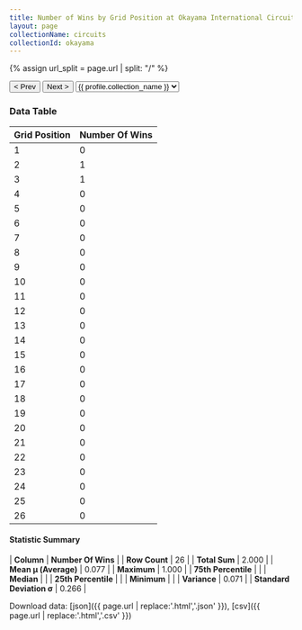 ```yaml
---
title: Number of Wins by Grid Position at Okayama International Circuit
layout: page
collectionName: circuits
collectionId: okayama
---
```


{% assign url_split = page.url | split: "/" %}
<div id="collection-navigation">
<button onclick="selector.options[selector.selectedIndex-1].value && (window.location = selector.options[selector.selectedIndex-1].value);">&lt; Prev</button>
<button onclick="selector.options[selector.selectedIndex+1].value && (window.location = selector.options[selector.selectedIndex+1].value);">Next &gt;</button>
<select id="selector" onchange="this.options[this.selectedIndex].value && (window.location = this.options[this.selectedIndex].value);">
  {% for collectionId in site.data[page.collectionName].refs %}
    {% if collectionId == page.collectionId %}
      {% assign selected = "selected" %}
    {% else %}
      {% assign selected = "" %}
    {% endif %}
    {% assign profile = site.data[page.collectionName][collectionId].profile %}
    <option value="/f1/{{ page.collectionName }}/{{ collectionId }}/{{ url_split[4] }}" {{ selected }}>{{ profile.collection_name }}</option>
  {% endfor %}
</select>
</div>

<canvas id="chart" width="400" height="180"></canvas>
<script>
var data = {
    "datasets": [
        {
            "backgroundColor": [
                "#9C8E8D",
                "#9C8E8D",
                "#9C8E8D",
                "#9C8E8D",
                "#9C8E8D",
                "#9C8E8D",
                "#9C8E8D",
                "#9C8E8D",
                "#9C8E8D",
                "#9C8E8D",
                "#9C8E8D",
                "#9C8E8D",
                "#9C8E8D",
                "#9C8E8D",
                "#9C8E8D",
                "#9C8E8D",
                "#9C8E8D",
                "#9C8E8D",
                "#9C8E8D",
                "#9C8E8D",
                "#9C8E8D",
                "#9C8E8D",
                "#9C8E8D",
                "#9C8E8D",
                "#9C8E8D",
                "#9C8E8D"
            ],
            "borderColor": [
                "#1D181E",
                "#1D181E",
                "#1D181E",
                "#1D181E",
                "#1D181E",
                "#1D181E",
                "#1D181E",
                "#1D181E",
                "#1D181E",
                "#1D181E",
                "#1D181E",
                "#1D181E",
                "#1D181E",
                "#1D181E",
                "#1D181E",
                "#1D181E",
                "#1D181E",
                "#1D181E",
                "#1D181E",
                "#1D181E",
                "#1D181E",
                "#1D181E",
                "#1D181E",
                "#1D181E",
                "#1D181E",
                "#1D181E"
            ],
            "borderWidth": 1,
            "data": [
                0.0,
                1.0,
                1.0,
                0.0,
                0.0,
                0.0,
                0.0,
                0.0,
                0.0,
                0.0,
                0.0,
                0.0,
                0.0,
                0.0,
                0.0,
                0.0,
                0.0,
                0.0,
                0.0,
                0.0,
                0.0,
                0.0,
                0.0,
                0.0,
                0.0,
                0.0
            ],
            "label": "Number Of Wins"
        }
    ],
    "labels": [
        "1",
        "2",
        "3",
        "4",
        "5",
        "6",
        "7",
        "8",
        "9",
        "10",
        "11",
        "12",
        "13",
        "14",
        "15",
        "16",
        "17",
        "18",
        "19",
        "20",
        "21",
        "22",
        "23",
        "24",
        "25",
        "26"
    ]
};
var options = {
  legend: {
    display: false
  },
  scales: {
    xAxes: [{
      ticks: {
        beginAtZero: true,
        maxRotation: 180,
        display: window.innerWidth > 800
      }
    }],
    yAxes: [{
      ticks: {
        beginAtZero: true
      }
    }]
  },
  onResize: function(chart, size) {
    chart.options.scales.xAxes[0].ticks.display = size.width > 800;
  }
};
var chart = new Chart("chart", {
    data: data,
    type: 'bar',
    options: options
});
</script>



### Data Table

| Grid Position | Number Of Wins |
|--|--|
| 1 | 0 |
| 2 | 1 |
| 3 | 1 |
| 4 | 0 |
| 5 | 0 |
| 6 | 0 |
| 7 | 0 |
| 8 | 0 |
| 9 | 0 |
| 10 | 0 |
| 11 | 0 |
| 12 | 0 |
| 13 | 0 |
| 14 | 0 |
| 15 | 0 |
| 16 | 0 |
| 17 | 0 |
| 18 | 0 |
| 19 | 0 |
| 20 | 0 |
| 21 | 0 |
| 22 | 0 |
| 23 | 0 |
| 24 | 0 |
| 25 | 0 |
| 26 | 0 |

#### Statistic Summary

| **Column** | **Number Of Wins** |
| **Row Count** | 26 |
| **Total Sum** | 2.000 |
| **Mean μ (Average)** | 0.077 |
| **Maximum** | 1.000 |
| **75th Percentile** |  |
| **Median** |  |
| **25th Percentile** |  |
| **Minimum** |  |
| **Variance** | 0.071 |
| **Standard Deviation σ** | 0.266 |

Download data: [json]({{ page.url | replace:'.html','.json' }}), [csv]({{ page.url | replace:'.html','.csv' }})
